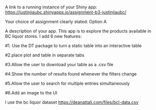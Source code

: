 A link to a running instance of your Shiny app: https://justinjiaubc.shinyapps.io/assignment-b3-justinjiaubc/

Your choice of assignment clearly stated: Option A 

A description of your app. This app is to explore the products available in BC liquor stores. I add 6 new features:

#1. Use the DT package to turn a static table into an interactive table

#2.place plot and table in separate tabs

#3.Allow the user to download your table as a .csv file

#4.Show the number of results found whenever the filters change

#5.Allow the user to search for multiple entries simultaneously

#6.Add an image to the UI

I use the bc liquor dataset https://deanattali.com/files/bcl-data.csv
